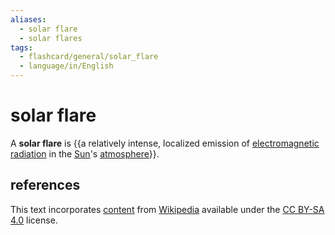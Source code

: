 ```yaml
---
aliases:
  - solar flare
  - solar flares
tags:
  - flashcard/general/solar_flare
  - language/in/English
---
```


# solar flare

A __solar flare__ is {{a relatively intense, localized emission of [electromagnetic radiation](electromagnetic%20radiation.md) in the [Sun](Sun.md)'s [atmosphere](stellar%20atmosphere.md)}}. <!--SR:!2024-09-18,39,290-->

## references

This text incorporates [content](https://en.wikipedia.org/wiki/solar_flare) from [Wikipedia](Wikipedia.md) available under the [CC BY-SA 4.0](https://creativecommons.org/licenses/by-sa/4.0/) license.
